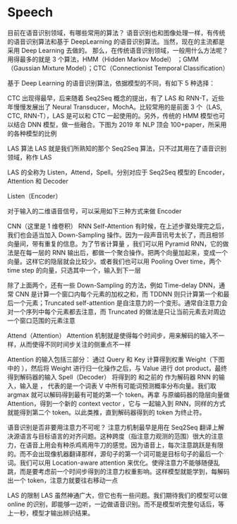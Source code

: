 # Speech
目前在语音识别领域，有哪些常用的算法？
语音识别也和图像处理一样，有传统的语音识别算法和基于 DeepLearning 的语音识别算法。当然，现在的主流都是采用 Deep Learning 去做的。 那么，在传统语音识别领域，一般用什么方法呢？用得最多的就是 3 个算法，HMM（Hidden Markov Model） ；GMM（Gaussian Mixture Model）；CTC（Connectionist Temporal Classification）

基于 Deep Learning 的语音识别算法，依据模型的不同，有如下 5 种选择：



CTC 出现得最早，后来随着 Seq2Seq 概念的提出，有了 LAS 和 RNN-T，近些年慢慢发展出了 Neural Transducer，MochA。比较常用的是前面 3 个（LAS, CTC, RNN-T），LAS 是可以和 CTC 一起使用的。另外，传统的 HMM 模型也可以结合 DNN 模型，做一些融合。下图为 2019 年 NLP 顶会 100+paper，所采用的各种模型的比例



LAS 算法
LAS 就是我们所熟知的那个 Seq2Seq 算法，只不过其用在了语音识别领域，称作 LAS

LAS 的全称为 Listen，Attend，Spell。分别对应于 Seq2Seq 模型的 Encoder，Attention 和 Decoder

Listen（Encoder）


对于输入的二维语音信号，可以采用如下三种方式来做 Encoder

CNN（这里是 1 维卷积）
RNN
Self-Attention
有时候，在上述步骤处理完之后，我们也会适当加入 Down-Sampling 操作。因为一段声音讯号太长了，而且相邻向量间，带有重复的信息。为了节省计算量 ，我们可以用 Pyramid RNN，它的做法是在每一层的 RNN 输出后，都做一个聚合操作。把两个向量加起来，变成一个向量。这样它的隐层就会比较少。或者我们也可以用 Pooling Over time，两个 time step 的向量，只选其中一个，输入到下一层



除了上面两个，还有一些 Down-Sampling 的方法，例如 Time-delay DNN，通常 CNN 是计算一个窗口内每个元素的加权之和，而 TDDNN 则只计算第一个和最后一个元素；Truncated self-attention 是自注意力的一个变形。通常自注意力会对一个序列中每个元素都去注意，而 Truncated 的做法是只让当前元素去对周边一个窗口范围的元素注意



Attend（Attention）
Attention 机制就是使得每个时间步，用来解码的输入不一样，从而使得不同时间步关注的侧重点不一样

Attention 的输入包括三部分：
通过 Query 和 Key 计算得到权重 Weight（下图中的 ），然后将 Weight 进行归一化操作之后，与 Value 进行 dot product，最终得到解码器的输入
Spell（Decoder）
将得到的  和之前的  作为解码器 RNN 的输入，输入是 ， 代表的是一个词表 V 中所有可能词预测概率分布向量。我们取 argmax 就可以解码得到最有可能的第一个 token。再拿  与原编码器的隐层向量做 Attention，得到一个新的 context vector ，它与  一起输入到 RNN，同样的方式就能得到第二个 token。以此类推，直到解码器得到的 token 为终止符。



语音识别是否非要用注意力不可呢？
注意力机制最早是用在 Seq2Seq 翻译上解决源语言与目标语言的对齐问题。这种跨度（指注意力观测的范围）很大的注意力，在语音上用会有种杀鸡焉用牛刀的感觉。因为语音上，每次注意跳跃是有限的。而不会出现像机器翻译那样，源句子的第一个词可能是目标句子的最后一个词。我们可以用 Location-aware attention 来优化。使得注意力不能够随便乱跳，而是要考虑前一个时间步得到的注意力权重影响。这样模型就能学到，每解码出一个 token，注意力就要往右移动一点



LAS 的限制
LAS 虽然神通广大，但它也有一些问题。我们期待我们的模型可以做 online 的识别，即能够一边听，一边做语音识别。而不是模型听完整句话后，等上一秒，模型才输出辨识结果。

